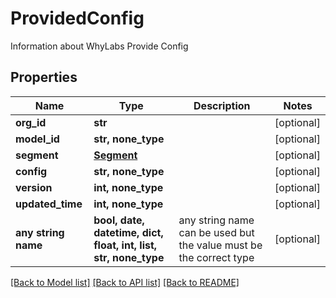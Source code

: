 # ProvidedConfig

Information about WhyLabs Provide Config

## Properties
Name | Type | Description | Notes
------------ | ------------- | ------------- | -------------
**org_id** | **str** |  | [optional] 
**model_id** | **str, none_type** |  | [optional] 
**segment** | [**Segment**](Segment.md) |  | [optional] 
**config** | **str, none_type** |  | [optional] 
**version** | **int, none_type** |  | [optional] 
**updated_time** | **int, none_type** |  | [optional] 
**any string name** | **bool, date, datetime, dict, float, int, list, str, none_type** | any string name can be used but the value must be the correct type | [optional]

[[Back to Model list]](../README.md#documentation-for-models) [[Back to API list]](../README.md#documentation-for-api-endpoints) [[Back to README]](../README.md)


